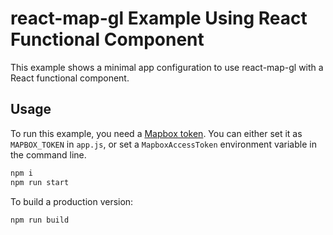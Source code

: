 # react-map-gl Example Using React Functional Component

This example shows a minimal app configuration to use react-map-gl with a React functional component.

## Usage

To run this example, you need a [Mapbox token](http://visgl.github.io/react-map-gl/docs/get-started/mapbox-tokens). You can either set it as `MAPBOX_TOKEN` in `app.js`, or set a `MapboxAccessToken` environment variable in the command line.

```bash
npm i
npm run start
```

To build a production version:

```bash
npm run build
```
